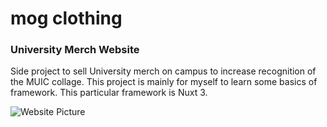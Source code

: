 # mog clothing

### University Merch Website

Side project to sell University merch on campus to increase recognition of the MUIC collage. This project is mainly for myself to learn some basics of framework. This particular framework is Nuxt 3.


![Website Picture](https://i.imgur.com/hHjHJUH.png)
